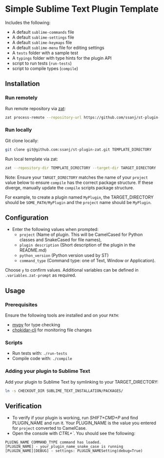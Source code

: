 # Simple Sublime Text Plugin Template

Includes the following:

- A default `sublime-commands` file
- A default `sublime-settings` file
- A default `sublime-keymaps` file
- A default `sublime-menu` file for editing settings
- A `tests` folder with a sample test
- A `typings` folder with type hints for the plugin API
- script to run tests (`run-tests`)
- script to compile types (`compile`)


## Installation

### Run remotely

Run remote repository via [zat](https://github.com/ssanj/zat):

```bash
zat process-remote --repository-url https://github.com/ssanj/st-plugin-zat --target-dir TARGET_DIRECTORY
```

### Run locally

Git clone locally:
```bash
git clone git@github.com:ssanj/st-plugin-zat.git TEMPLATE_DIRECTORY
```

Run local template via zat:
```bash
zat --repository-dir TEMPLATE_DIRECTORY --target-dir TARGET_DIRECTORY
  ```

Note: Ensure your `TARGET_DIRECTORY` matches the name of your `project` value below to ensure `compile` has the correct
package structure. If these diverge, manually update the `compile` scripts package structure.

For example, to create a plugin named `MyPlugin`, the TARGET_DIRECTORY should be `SOME_PATH/MyPlugin` and the `project`
name should be `MyPlugin`.

## Configuration


- Enter the following values when prompted:
  - `project` (Name of plugin. This will be CamelCased for Python classes and SnakeCased for file names),
  - `plugin description` (Short description of the plugin in the README.md)
  - `python_version` (Python version used by ST)
  - `command_type` (Command type: one of Text, Window or Application).

Choose `y` to confirm values. Additional variables can be defined in `.variables.zat-prompt` as required.

## Usage

### Prerequisites

Ensure the following tools are installed and on your `PATH`:

- [mypy](https://mypy.readthedocs.io/en/latest/getting_started.html#installing-and-running-mypy) for type checking
- [chokidar-cli](https://github.com/open-cli-tools/chokidar-cli) for monitoring file changes

### Scripts

- Run tests with: `./run-tests`
- Compile code with: `./compile`

### Adding your plugin to Sublime Text

Add your plugin to Sublime Text by symlinking to your TARGET_DIRECTORY:
```bash
ln -s CHECKOUT_DIR SUBLIME_TEXT_INSTALLATION/PACKAGES/
```

## Verification

- To verify if your plugin is working, run *SHIFT+CMD+P* and find PLUGIN_NAME and run it. Your PLUGIN_NAME is the value you entered for `project` converted to CamelCase.
- Open the console with *CTRL+`*. You should see the following:

```
PLUING_NAME COMMAND_TYPE command has loaded.
[PLUGIN_NAME] - your_plugin_name_snake_case is running
[PLUGIN_NAME][DEBUG] - settings: PLUGIN_NAMESetting(debug=True)
```
